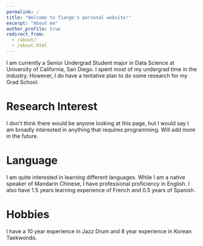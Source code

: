 ```yaml
---
permalink: /
title: "Welcome to Tiange's personal website!"
excerpt: "About me"
author_profile: true
redirect_from: 
  - /about/
  - /about.html
---
```


I am currently a Senior Undergrad Student major in Data Science at University of California, San Diego. I spent most of my undergrad time in the industry. However, I do have a tentative plan to do some research for my Grad School.

Research Interest
======
I don't think there would be anyone looking at this page, but I would say I am broadly interested in anything that requires programming. Will add more in the future.

Language 
======
I am quite interested in learning different languages. While I am a native speaker of Mandarin Chinese, I have professional proficiency in English. I also have 1.5 years learning experience of French and 0.5 years of Spanish.


Hobbies
======
I have a 10 year experience in Jazz Drum and 8 year experience in Korean Taekwondo. 






